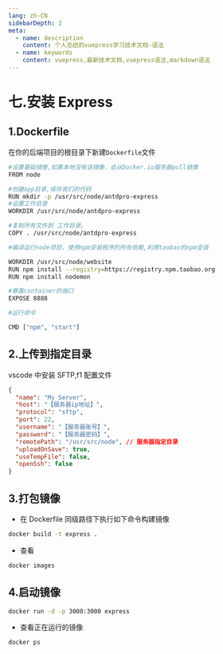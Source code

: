 ```yaml
---
lang: zh-CN
sidebarDepth: 2
meta:
  - name: description
    content: 个人总结的vuepress学习技术文档-语法
  - name: keywords
    content: vuepress,最新技术文档,vuepress语法,markdown语法
---
```


# 七.安装 Express

## 1.Dockerfile

在你的后端项目的根目录下新建`Dockerfile`文件

```bash
#设置基础镜像,如果本地没有该镜像，会从Docker.io服务器pull镜像
FROM node

#创建app目录,保存我们的代码
RUN mkdir -p /usr/src/node/antdpro-express
#设置工作目录
WORKDIR /usr/src/node/antdpro-express

#复制所有文件到 工作目录。
COPY . /usr/src/node/antdpro-express

#编译运行node项目，使用npm安装程序的所有依赖,利用taobao的npm安装

WORKDIR /usr/src/node/website
RUN npm install --registry=https://registry.npm.taobao.org
RUN npm install nodemon

#暴露container的端口
EXPOSE 8888

#运行命令

CMD ["npm", "start"]
```

## 2.上传到指定目录

vscode 中安装 SFTP,f1 配置文件

```json
{
  "name": "My Server",
  "host": "【服务器ip地址】",
  "protocol": "sftp",
  "port": 22,
  "username": "【服务器账号】",
  "password": "【服务器密码】",
  "remotePath": "/usr/src/node", // 服务器指定目录
  "uploadOnSave": true,
  "useTempFile": false,
  "openSsh": false
}
```

## 3.打包镜像

- 在 Dockerfile 同级路径下执行如下命令构建镜像

```bash
docker build -t express .
```

- 查看

```bash
docker images
```

## 4.启动镜像

```bash
docker run -d -p 3000:3000 express
```

- 查看正在运行的镜像

```bash
docker ps
```
